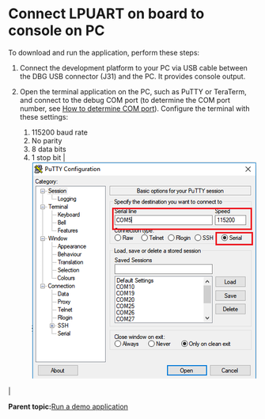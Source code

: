 # Connect LPUART on board to console on PC

To download and run the application, perform these steps:

1.  Connect the development platform to your PC via USB cable between the DBG USB connector \(J31\) and the PC. It provides console output.
2.  Open the terminal application on the PC, such as PuTTY or TeraTerm, and connect to the debug COM port \(to determine the COM port number, see [How to determine COM port](how_to_determine_com_port.md#)\). Configure the terminal with these settings:

    1.  115200 baud rate
    2.  No parity
    3.  8 data bits
    4.  1 stop bit
    |![](../images/flash_xip_terminal_putty_configuration_8mm.png "Terminal (PuTTY) configuration")

|


**Parent topic:**[Run a demo application](../topics/run_a_demo_application.md)

